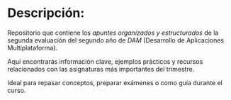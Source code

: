 # Descripción:

Repositorio que contiene los *apuntes organizados y estructurados* de la segunda evaluación del segundo año de *DAM* (Desarrollo de Aplicaciones Multiplataforma). 

Aquí encontrarás información clave, ejemplos prácticos y recursos relacionados con las asignaturas más importantes del trimestre.

Ideal para repasar conceptos, preparar exámenes o como guía durante el curso.
